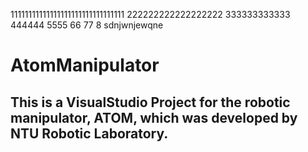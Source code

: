 11111111111111111111111111111111
222222222222222222
333333333333
444444
5555
66
77
8
sdnjwnjewqne
# AtomManipulator
## This is a VisualStudio Project for the robotic manipulator, ATOM, which was developed by NTU Robotic Laboratory. 